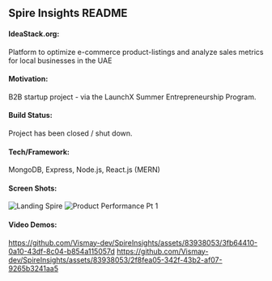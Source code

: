 ## Spire Insights README

#### IdeaStack.org:
Platform to optimize e-commerce product-listings and analyze sales metrics for local businesses in the UAE

#### Motivation:
B2B startup project - via the LaunchX Summer Entrepreneurship Program.

#### Build Status:
Project has been closed / shut down.

#### Tech/Framework:
MongoDB, Express, Node.js, React.js (MERN)

#### Screen Shots:

![Landing Spire](https://github.com/Vismay-dev/SpireInsights/assets/83938053/0c2a41e3-7f4d-47f4-a0e2-572ae55e9f94)
![Product Performance Pt 1](https://github.com/Vismay-dev/SpireInsights/assets/83938053/01d0c841-6d9f-4152-a0e1-cb01bfaf230a)

#### Video Demos:

https://github.com/Vismay-dev/SpireInsights/assets/83938053/3fb64410-0a10-43df-8c04-b854a115057d
https://github.com/Vismay-dev/SpireInsights/assets/83938053/2f8fea05-342f-43b2-af07-9265b3241aa5
